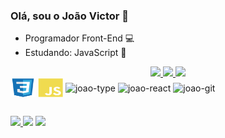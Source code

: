 ### Olá, sou o João Victor 👋
- Programador Front-End 💻
- Estudando: JavaScript 🌳

<div align="center">
  <a href="https://github.com/Dev-JoaoVictor">
  <img height="125em" whidt="50em" src="https://github-readme-stats.vercel.app/api?username=dev-joaovictor&show_icons=true&theme=dracula&include_all_commits=true&count_private=true"/>
  <img height="125em" whidt="50em" src="https://github-readme-stats.vercel.app/api/top-langs/?username=dev-joaovictor&layout=compact&langs_count=7&theme=dracula"/>
  <a href="https://git.io/streak-stats"><img height="125em" whidt="50em" src="https://streak-stats.demolab.com?user=Dev-JoaoVictor&theme=dracula&locale=pt_BRr"/></a> 
    
</div>
 <div style="display: inline_block><br>
  <img align="center" alt="joao-HTML" height="30" width="40" src="https://raw.githubusercontent.com/devicons/devicon/master/icons/html5/html5-original.svg">
  <img align="center" alt="joao-CSS" height="30" width="40" src="https://raw.githubusercontent.com/devicons/devicon/master/icons/css3/css3-original.svg">
  <img align="center" alt="joao-Js" height="30" width="40" src="https://raw.githubusercontent.com/devicons/devicon/master/icons/javascript/javascript-plain.svg">
  <img align="center" height="30" alt="joao-type" width="40" src="https://cdn.jsdelivr.net/gh/devicons/devicon/icons/typescript/typescript-original.svg" />
  <img align="center" height="30" alt="joao-react" width="40" src="https://cdn.jsdelivr.net/gh/devicons/devicon/icons/react/react-original.svg"/>
  <img align="center" height="30" alt="joao-git" width="40" src="https://cdn.jsdelivr.net/gh/devicons/devicon/icons/git/git-original.svg"/>         
</div>
  
  ##
  
  <div>
  <a href="mailto:joaovictor.ramos34@gmail.com"><img src="https://img.shields.io/badge/-Gmail-%23333?style=for-the-badge&logo=gmail&logoColor=white" target="_blank">     </a>
  <a href="https://www.linkedin.com/in/joaovictor2022/" target="_blank"><img src="https://img.shields.io/badge/-LinkedIn-%230077B5?style=for-the-badge&logo=linkedin&logoColor=white" target="_blank"></a>
  <a href="https://www.instagram.com/joao_oliveirajv/" target="_blank"><img src="https://img.shields.io/badge/Instagram-E4405F?style=for-the-badge&logo=instagram&logoColor=white" traget="_blank"><a/>
  </div>
